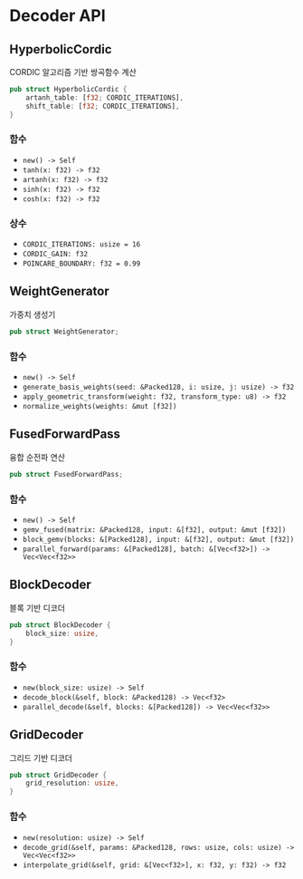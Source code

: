 # Decoder API

## HyperbolicCordic

CORDIC 알고리즘 기반 쌍곡함수 계산

```rust
pub struct HyperbolicCordic {
    artanh_table: [f32; CORDIC_ITERATIONS],
    shift_table: [f32; CORDIC_ITERATIONS],
}
```

### 함수

- `new() -> Self`
- `tanh(x: f32) -> f32`
- `artanh(x: f32) -> f32`
- `sinh(x: f32) -> f32`
- `cosh(x: f32) -> f32`

### 상수

- `CORDIC_ITERATIONS: usize = 16`
- `CORDIC_GAIN: f32`
- `POINCARE_BOUNDARY: f32 = 0.99`

## WeightGenerator

가중치 생성기

```rust
pub struct WeightGenerator;
```

### 함수

- `new() -> Self`
- `generate_basis_weights(seed: &Packed128, i: usize, j: usize) -> f32`
- `apply_geometric_transform(weight: f32, transform_type: u8) -> f32`
- `normalize_weights(weights: &mut [f32])`

## FusedForwardPass

융합 순전파 연산

```rust
pub struct FusedForwardPass;
```

### 함수

- `new() -> Self`
- `gemv_fused(matrix: &Packed128, input: &[f32], output: &mut [f32])`
- `block_gemv(blocks: &[Packed128], input: &[f32], output: &mut [f32])`
- `parallel_forward(params: &[Packed128], batch: &[Vec<f32>]) -> Vec<Vec<f32>>`

## BlockDecoder

블록 기반 디코더

```rust
pub struct BlockDecoder {
    block_size: usize,
}
```

### 함수

- `new(block_size: usize) -> Self`
- `decode_block(&self, block: &Packed128) -> Vec<f32>`
- `parallel_decode(&self, blocks: &[Packed128]) -> Vec<Vec<f32>>`

## GridDecoder

그리드 기반 디코더

```rust
pub struct GridDecoder {
    grid_resolution: usize,
}
```

### 함수

- `new(resolution: usize) -> Self`
- `decode_grid(&self, params: &Packed128, rows: usize, cols: usize) -> Vec<Vec<f32>>`
- `interpolate_grid(&self, grid: &[Vec<f32>], x: f32, y: f32) -> f32` 